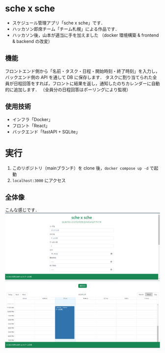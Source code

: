 # sche x sche
- スケジュール管理アプリ「sche x sche」です．
- ハッカソン即席チーム「チーム札幌」による作品です．
- ハッカソン後，山本が適当に手を加えました
（docker 環境構築 & frontend & backend の改変）
## 機能
フロントエンド側から「名前・タスク・日程・開始時刻・終了時刻」を入力し，
バックエンド側の API を通して DB に保存します．
タスクに割り当てられた全員が日程回答をすれば，フロントに結果を返し，通知したのちカレンダーに自動的に追加します．
（全員分の日程回答はポーリングにより監視）
## 使用技術
- インフラ「Docker」
- フロント「React」
- バックエンド「fastAPI + SQLite」

# 実行
1. このリポジトリ（mainブランチ）を clone 後，`docker compose up -d` で起動
2. `localhost:3000` にアクセス
## 全体像
こんな感じです．
![](./img/schexsche1.png)
![](./img/schexsche2.png)